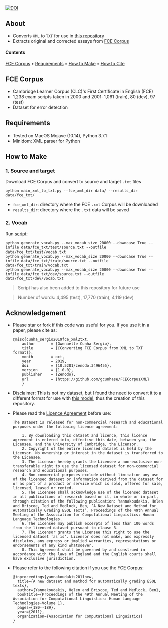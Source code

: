 [![DOI](https://zenodo.org/badge/199615833.svg)](https://zenodo.org/badge/latestdoi/199615833)

## About
* Converts `XML` to `TXT` for use in [this repository](https://github.com/skasewa/wronging)
* Extracts original and corrected essays from [FCE Corpus](https://www.ilexir.co.uk/datasets/index.html)

#### Contents
[FCE Corpus](#fce-corpus) • [Requirements](#requirements) • [How to Make](#how-to-make) • [How to Cite](#acknowledgement) 

## FCE Corpus
* Cambridge Learner Corpus (CLC)'s First Certificate in English (FCE)
* 1,238 exam scripts taken in 2000 and 2001: 1,061 (train), 80 (dev), 97 (test)
* Dataset for error detection

## Requirements
* Tested on MacOS Mojave (10.14), Python 3.7.1
* Minidom: XML parser for Python

## How to Make
### 1. Source and target
Download FCE Corpus and convert to source and target `.txt` files
```
python main_xml_to_txt.py --fce_xml_dir data/ --results_dir data/fce_txt/
```
  + `fce_xml_dir`: directory where the FCE `.xml` Corpus will be downloaded
  + `results_dir`: directory where the `.txt` data will be saved

### 2. Vocab
Run [script](https://github.com/google/seq2seq/blob/master/bin/tools/generate_vocab.py):
```
python generate_vocab.py --max_vocab_size 20000 --downcase True --infile data/fce_txt/test/source.txt --outfile data/fce_txt/test/vocab.txt
python generate_vocab.py --max_vocab_size 20000 --downcase True --infile data/fce_txt/train/source.txt --outfile data/fce_txt/train/vocab.txt
python generate_vocab.py --max_vocab_size 20000 --downcase True --infile data/fce_txt/dev/source.txt --outfile data/fce_txt/dev/vocab.txt
```
> Script has also been added to this repository for future use

> Number of words: 4,495 (test), 17,770 (train), 4,119 (dev)

## Acknowledgement
* Please star or fork if this code was useful for you. If you use it in a paper, please cite as:
  ```
  @misc{cunha_sergio2019fce_xml2txt,
      author       = {Gwenaelle Cunha Sergio},
      title        = {{Converting FCE Corpus from XML to TXT format}},
      month        = oct,
      year         = 2019,
      doi          = {10.5281/zenodo.3496455},
      version      = {1.0.0},
      publisher    = {Zenodo},
      url          = {https://github.com/gcunhase/FCECorpusXML}
      }
  ```

* Disclaimer: This is not my dataset, but I found the need to convert it to a different format for use with [this model](https://github.com/skasewa/wronging), thus the creation of this repository.

* Please read the [Licence Agreement](https://www.ilexir.co.uk/datasets/index.html) before use:
  ```
  The Dataset is released for non-commercial research and educational purposes under the following licence agreement:

      1. By downloading this dataset and licence, this licence agreement is entered into, effective this date, between you, the Licensee, and the University of Cambridge, the Licensor.
      2. Copyright of the entire licensed dataset is held by the Licensor. No ownership or interest in the dataset is transferred to the Licensee.
      3. The Licensor hereby grants the Licensee a non-exclusive non-transferable right to use the licensed dataset for non-commercial research and educational purposes.
      4. Non-commercial purposes exclude without limitation any use of the licensed dataset or information derived from the dataset for or as part of a product or service which is sold, offered for sale, licensed, leased or rented.
      5. The Licensee shall acknowledge use of the licensed dataset in all publications of research based on it, in whole or in part, through citation of the following publication: Yannakoudakis, Helen and Briscoe, Ted and Medlock, Ben, ‘A New Dataset and Method for Automatically Grading ESOL Texts’, Proceedings of the 49th Annual Meeting of the Association for Computational Linguistics: Human Language Technologies.
      6. The Licensee may publish excerpts of less than 100 words from the licensed dataset pursuant to clause 3.
      7. The Licensor grants the Licensee this right to use the licensed dataset ‘as is’. Licensor does not make, and expressly disclaims, any express or implied warranties, representations or endorsements of any kind whatsoever.
      8. This Agreement shall be governed by and construed in accordance with the laws of England and the English courts shall have exclusive jurisdiction.
  ``` 

* Please refer to the following citation if you use the FCE Corpus:  
  ```
  @inproceedings{yannakoudakis2011new,
    title={A new dataset and method for automatically grading ESOL texts},
    author={Yannakoudakis, Helen and Briscoe, Ted and Medlock, Ben},
    booktitle={Proceedings of the 49th Annual Meeting of the Association for Computational Linguistics: Human Language Technologies-Volume 1},
    pages={180--189},
    year={2011},
    organization={Association for Computational Linguistics}
  }
  ```
